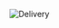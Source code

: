 ![Delivery](https://github.com/UserQA07/Tallinn-Learning/assets/144763744/ab8552b4-7b0b-40fd-9171-173c63cfe33d)
